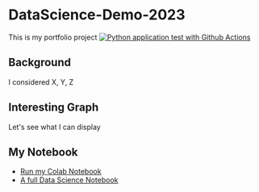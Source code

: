# DataScience-Demo-2023
This is my portfolio project
[![Python application test with Github Actions](https://github.com/MaxSimo72/DataScience-Demo-2023/actions/workflows/main.yml/badge.svg)](https://github.com/MaxSimo72/DataScience-Demo-2023/actions/workflows/main.yml)

## Background
I considered X, Y, Z

## Interesting Graph
Let's see what I can display

## My Notebook
* [Run my Colab Notebook](https://colab.research.google.com/github/MaxSimo72/DataScience-Demo-2023/blob/main/data_science_notebook.ipynb)
* [A full Data Science Notebook](https://github.com/MaxSimo72/DataScience-Demo-2023/edit/main/README.md#:~:text=README.md-,data_science_notebook,-.ipynb)

